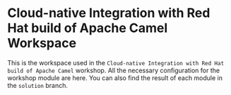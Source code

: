 # Cloud-native Integration with Red Hat build of Apache Camel Workspace

This is the workspace used in the `Cloud-native Integration with Red Hat build of Apache Camel` workshop.
All the necessary configuration for the workshop module are here. You can also find the result of each module in the `solution` branch.


